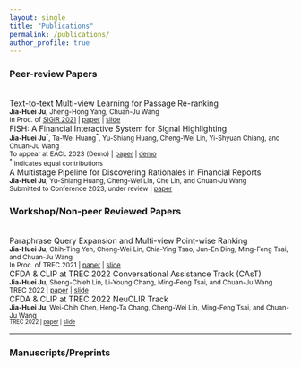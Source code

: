 ```yaml
---
layout: single
title: "Publications"
permalink: /publications/
author_profile: true
---
```


### Peer-review Papers
<br>Text-to-text Multi-view Learning for Passage Re-ranking
<br><sub>**Jia-Huei Ju**, Jheng-Hong Yang, Chuan-Ju Wang</sub>
<br><sub> In Proc. of [SIGIR 2021](https://dl.acm.org/doi/10.1145/3404835.3463048) | [paper](https://dylanjoo.github.io/files/t5.multiview.paper.pdf) | [slide](https://dylanjoo.github.io/files/t5.multiview.slide.pdf)</sub>
<br>FISH: A Financial Interactive System for Signal Highlighting
<br><sub>**Jia-Huei Ju**<sup>\*</sup>, Ta-Wei Huang<sup>\*</sup>, Yu-Shiang Huang, Cheng-Wei Lin, Yi-Shyuan Chiang, and Chuan-Ju Wang </sub>
<br><sub> To appear at EACL 2023 (Demo) | [paper](https://dylanjoo.github.io/files/fish.paper.pdf) | [demo](https://fish-web-fish.de.r.appspot.com/) </sub>
<br><sub><sup>\*</sup> indicates equal contributions</sub>
<br>A Multistage Pipeline for Discovering Rationales in Financial Reports
<br><sub>**Jia-Huei Ju**, Yu-Shiang Huang, Cheng-Wei Lin, Che Lin, and Chuan-Ju Wang</sub>
<br><sub> Submitted to Conference 2023, under review | [paper](https://dylanjoo.github.io/files/fin.sig.hl.pdf) </sub>

### Workshop/Non-peer Reviewed Papers
<br>Paraphrase Query Expansion and Multi-view Point-wise Ranking
<br><sub>**Jia-Huei Ju**, Chih-Ting Yeh, Cheng-Wei Lin, Chia-Ying Tsao, Jun-En Ding, Ming-Feng Tsai, and Chuan-Ju Wang</sub>
<br><sub> In Proc. of TREC 2021  | [paper](https://trec.nist.gov/pubs/trec30/papers/CFDA_CLIP-CAsT.pdf) | [slide](https://dylanjoo.github.io/files/trec.cast.2021.slide.pdf)</sub>
<br>CFDA & CLIP at TREC 2022 Conversational Assistance Track (CAsT)
<br><sub>**Jia-Huei Ju**, Sheng-Chieh Lin, Li-Young Chang, Ming-Feng Tsai, and Chuan-Ju Wang</sub>
<br><sub> TREC 2022  | [paper](#) | [slide](https://dylanjoo.github.io/files/trec.cast.2022.slide.pdf)</sub>
<br>CFDA & CLIP at TREC 2022 NeuCLIR Track
<br><sub>**Jia-Huei Ju**, Wei-Chih Chen, Heng-Ta Chang, Cheng-Wei Lin, Ming-Feng Tsai, and Chuan-Ju Wang
<br><sub> TREC 2022  | [paper](#) | [slide](https://dylanjoo.github.io/files/trec.neuclir.2022.slide.pdf)</sub>

---
### Manuscripts/Preprints

<!-- {% if author.googlescholar %} -->
<!--   You can also find my articles on <u><a href="{{author.googlescholar}}">my Google Scholar profile</a>.</u> -->
<!-- {% endif %} -->
<!--  -->
<!-- {% include base_path %} -->
<!--  -->
<!-- {% for post in site.publications reversed %} -->
<!--   {% include archive-single.html %} -->
<!-- {% endfor %} -->
